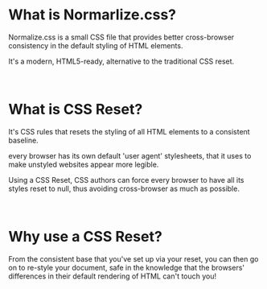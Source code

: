 # What is Normarlize.css?

Normalize.css is a small CSS file that provides better cross-browser consistency in the default styling of HTML elements.

It's a modern, HTML5-ready, alternative to the traditional CSS reset.

<br>

# What is CSS Reset?

It's CSS rules that resets the styling of all HTML elements to a consistent baseline.

every browser has its own default 'user agent' stylesheets, that it uses to make unstyled websites appear more legible.

Using a CSS Reset, CSS authors can force every browser to have all its styles reset to null, thus avoiding cross-browser as much as possible.

<br>

# Why use a CSS Reset?

From the consistent base that you've set up via your reset, you can then go on to re-style your document, safe in the knowledge that the browsers' differences in their default rendering of HTML can't touch you!